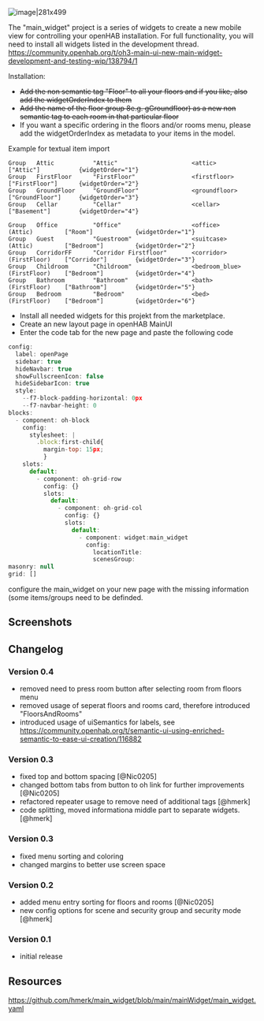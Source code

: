 ![image|281x499](upload://nitRXgB1FilYG47fEdVOZjlurvn.jpeg)

The "main_widget" project is a series of widgets to create a new mobile view for controlling your openHAB installation. For full functionality, you will need to install all widgets listed in the development thread.
https://community.openhab.org/t/oh3-main-ui-new-main-widget-development-and-testing-wip/138794/1

Installation:
- <s>Add the non semantic tag "Floor" to all your floors and if you like, also add the widgetOrderIndex to them</s>
- <s>Add the name of the floor group 8e.g. gGroundfloor) as a new non semantic tag to each room in that particular floor </s>
- If you want a specific ordering in the floors and/or rooms menu, please add the widgetOrderIndex as metadata to your items in the model.

Example for textual item import
```csv
Group   Attic           "Attic"                     <attic>                             ["Attic"]           {widgetOrder="1"}    
Group   FirstFloor      "FirstFloor"                <firstfloor>                        ["FirstFloor"]      {widgetOrder="2"}    
Group   GroundFloor     "GroundFloor"               <groundfloor>                       ["GroundFloor"]     {widgetOrder="3"}    
Group   Cellar          "Cellar"                    <cellar>                            ["Basement"]        {widgetOrder="4"}    

Group   Office          "Office"                    <office>            (Attic)         ["Room"]            {widgetOrder="1"}    
Group   Guest           "Guestroom"                 <suitcase>          (Attic)         ["Bedroom"]         {widgetOrder="2"}
Group   CorridorFF      "Corridor Firstfloor"       <corridor>          (FirstFloor)    ["Corridor"]        {widgetOrder="3"}    
Group   Childroom       "Childroom"                 <bedroom_blue>      (FirstFloor)    ["Bedroom"]         {widgetOrder="4"}    
Group   Bathroom        "Bathroom"                  <bath>              (FirstFloor)    ["Bathroom"]        {widgetOrder="5"}    
Group   Bedroom         "Bedroom"                   <bed>               (FirstFloor)    ["Bedroom"]         {widgetOrder="6"}    
```

- Install all needed widgets for this projekt from the marketplace.
- Create an new layout page in openHAB MainUI
- Enter the code tab for the new page and paste the following code

```javascript
config:
  label: openPage
  sidebar: true
  hideNavbar: true
  showFullscreenIcon: false
  hideSidebarIcon: true
  style:
    --f7-block-padding-horizontal: 0px
    --f7-navbar-height: 0
blocks:
  - component: oh-block
    config:
      stylesheet: |
        .block:first-child{
          margin-top: 15px;
          }
    slots:
      default:
        - component: oh-grid-row
          config: {}
          slots:
            default:
              - component: oh-grid-col
                config: {}
                slots:
                  default:
                    - component: widget:main_widget
                      config:
                        locationTitle:
                        scenesGroup:
masonry: null
grid: []

```

configure the main_widget on your new page with the missing information (some items/groups need to be definded.

## Screenshots


## Changelog
### Version 0.4
- removed need to press room button after selecting room from floors menu
- removed usage of seperat floors and rooms card, therefore introduced "FloorsAndRooms"
- introduced usage of uiSemantics for labels, see 
https://community.openhab.org/t/semantic-ui-using-enriched-semantic-to-ease-ui-creation/116882
### Version 0.3
- fixed top and bottom spacing [@Nic0205]
- changed bottom tabs from button to oh link for further improvements [@Nic0205]
- refactored repeater usage to remove need of additional tags [@hmerk]
- code splitting, moved informationa middle part to separate widgets. [@hmerk]
### Version 0.3
- fixed menu sorting and coloring
- changed margins to better use screen space
### Version 0.2
- added menu entry sorting for floors and rooms [@Nic0205]
- new config options for scene and security group and security mode [@hmerk]
### Version 0.1
- initial release

## Resources
https://github.com/hmerk/main_widget/blob/main/mainWidget/main_widget.yaml
